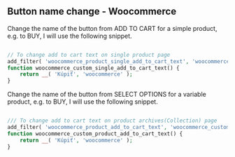 Button name change - Woocommerce
---
Change the name of the button from ADD TO CART for a simple product, e.g. to BUY, I will use the following snippet.

``` php

// To change add to cart text on single product page
add_filter( 'woocommerce_product_single_add_to_cart_text', 'woocommerce_custom_single_add_to_cart_text' ); 
function woocommerce_custom_single_add_to_cart_text() {
    return __( 'Kúpiť', 'woocommerce' ); 
}
``` 
Change the name of the button from SELECT OPTIONS for a variable product, e.g. to BUY, I will use the following snippet.

``` php

/// To change add to cart text on product archives(Collection) page
add_filter( 'woocommerce_product_add_to_cart_text', 'woocommerce_custom_product_add_to_cart_text' );  
function woocommerce_custom_product_add_to_cart_text() {
    return __( 'Kúpiť', 'woocommerce' );
}
``` 